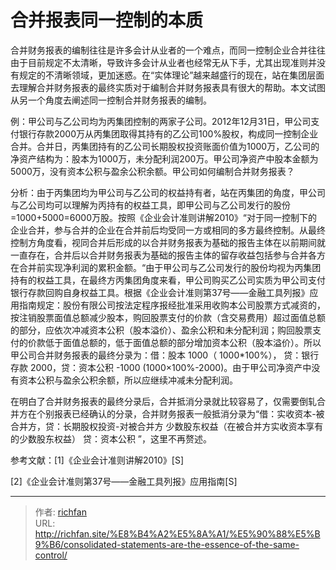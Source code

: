 # 合并报表同一控制的本质

合并财务报表的编制往往是许多会计从业者的一个难点，而同一控制企业合并往往由于目前规定不太清晰，导致许多会计从业者也经常无从下手，尤其出现准则并没有规定的不清晰领域，更加迷惑。在“实体理论”越来越盛行的现在，站在集团层面去理解合并财务报表的最终实质对于编制合并财务报表具有很大的帮助。本文试图从另一个角度去阐述同一控制合并财务报表的编制。

例：甲公司与乙公司均为丙集团控制的两家子公司。2012年12月31日，甲公司支付银行存款2000万从丙集团取得其持有的乙公司100%股权，构成同一控制企业合并。合并日，丙集团持有的乙公司长期股权投资账面价值为1000万，乙公司的净资产结构为：股本为1000万，未分配利润200万。甲公司净资产中股本金额为5000万，没有资本公积与盈余公积余额。甲公司如何编制合并财务报表？

分析：由于丙集团均为甲公司与乙公司的权益持有者，站在丙集团的角度，甲公司与乙公司均可以理解为丙持有的权益工具，即甲公司与乙公司发行的股份=1000+5000=6000万股。按照《企业会计准则讲解2010》“对于同一控制下的企业合并，参与合并的企业在合并前后均受同一方或相同的多方最终控制。从最终控制方角度看，视同合并后形成的以合并财务报表为基础的报告主体在以前期间就一直存在，合并后以合并财务报表为基础的报告主体的留存收益包括参与合并各方在合并前实现净利润的累积金额。“由于甲公司与乙公司发行的股份均视为丙集团持有的权益工具，在最终方丙集团角度来看，甲公司购买乙公司实质为甲公司支付银行存款回购自身权益工具。根据《企业会计准则第37号——金融工具列报》应用指南规定：股份有限公司按法定程序报经批准采用收购本公司股票方式减资的，按注销股票面值总额减少股本，购回股票支付的价款（含交易费用）超过面值总额的部分，应依次冲减资本公积（股本溢价）、盈余公积和未分配利润；购回股票支付的价款低于面值总额的，低于面值总额的部分增加资本公积（股本溢价）。所以甲公司合并财务报表的最终分录为：借：股本 1000（ 1000*100%）， 贷：银行存款 2000，贷：资本公积 -1000 (1000×100%-2000)。由于甲公司净资产中没有资本公积与盈余公积余额，所以应继续冲减未分配利润。

在明白了合并财务报表的最终分录后，合并抵消分录就比较容易了，仅需要倒轧合并方在个别报表已经确认的分录，合并财务报表一般抵消分录为“借：实收资本-被合并方，贷：长期股权投资-对被合并方 少数股东权益（在被合并方实收资本享有的少数股东权益） 贷：资本公积 ”，这里不再赘述。

参考文献：[1]《企业会计准则讲解2010》[S]

[2]《企业会计准则第37号——金融工具列报》应用指南[S]

---

> 作者: [richfan](https://richfan.site/)  
> URL: http://richfan.site/%E8%B4%A2%E5%8A%A1/%E5%90%88%E5%B9%B6/consolidated-statements-are-the-essence-of-the-same-control/  

